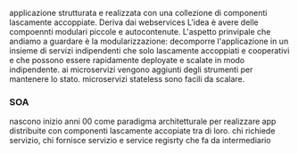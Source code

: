 applicazione strutturata e realizzata con una collezione di componenti lascamente accoppiate.
Deriva dai webservices
L'idea è avere delle compoennti modulari piccole e autocontenute. L'aspetto prinvipale che andiamo a guardare è la modularizzazione: decomporre l'applicazione in un insieme di servizi indipendenti che solo lascamente accoppiati e cooperativi e che possono essere rapidamente deployate e scalate in modo indipendente. ai microservizi vengono aggiunti degli strumenti per mantenere lo stato. microservizi stateless sono facili da scalare.
### SOA
nascono inizio anni 00 come paradigma architetturale per realizzare app distribuite con componenti lascamente accopiate tra di loro.
chi richiede servizio, chi fornisce servizio e service regisrty che fa da intermediario 